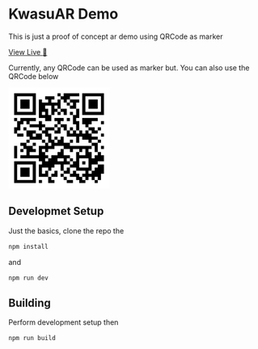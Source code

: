 # KwasuAR Demo

This is just a proof of concept ar demo using QRCode as marker

[View Live :rocket:](https://kwasu-ar-demo.netlify.app/#/qrscan)

Currently, any QRCode can be used as marker but. You can also use the QRCode below

<img src="src/assets/images/qr.png" alt="QRCode" width="200">

## Developmet Setup

Just the basics, clone the repo the

```bash
npm install
```

and

```bash
npm run dev
```

## Building

Perform development setup then

```bash
npm run build
```
